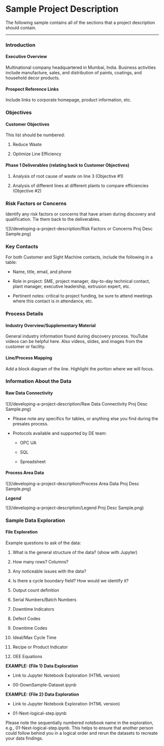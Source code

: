 # Sample Project Description

The following sample contains all of the sections that a project description should contain.

---

### Introduction

#### Executive Overview

Multinational company headquartered in Mumbai, India. Business activities include manufacture, sales, and distribution of paints, coatings, and household decor products.

#### Prospect Reference Links

Include links to corporate homepage, product information, etc.

### Objectives

#### Customer Objectives

This list should be numbered:

1. Reduce Waste

2. Optimize Line Efficiency

#### Phase 1 Deliverables \(relating back to Customer Objectives\)

1. Analysis of root cause of waste on line 3 \(Objective \#1\)

2. Analysis of different lines at different plants to compare efficiencies \(Objective \#2\)

### Risk Factors or Concerns

Identify any risk factors or concerns that have arisen during discovery and qualification. Tie them back to the deliverables.

![](/developing-a-project-description/Risk Factors or Concerns Proj Desc Sample.png)

### Key Contacts

For both Customer and Sight Machine contacts, include the following in a table:

* Name, title, email, and phone

* Role in project: SME, project manager, day-to-day technical contact, plant manager, executive leadership, extrusion expert, etc.

* Pertinent notes: critical to project funding, be sure to attend meetings where this contact is in attendance, etc.

### Process Details

#### Industry Overview/Supplementary Material

General industry information found during discovery process. YouTube videos can be helpful here. Also videos, slides, and images from the customer or facility.

#### Line/Process Mapping

Add a block diagram of the line. Highlight the portion where we will focus.

### Information About the Data

#### Raw Data Connectivity

![](/developing-a-project-description/Raw Data Connectivity Proj Desc Sample.png)

* Please note any specifics for tables, or anything else you find during the presales process.

* Protocols available and supported by DE team:

  * OPC UA

  * SQL

  * Spreadsheet

#### Process Area Data

![](/developing-a-project-description/Process Area Data Proj Desc Sample.png)

_**Legend**_

![](/developing-a-project-description/Legend Proj Desc Sample.png)

### Sample Data Exploration

#### File Exploration

Example questions to ask of the data:

1. What is the general structure of the data? \(show with Jupyter\)

2. How many rows? Columns?

3. Any noticeable issues with the data?

4. Is there a cycle boundary field? How would we identify it?

5. Output count definition

6. Serial Numbers/Batch Numbers

7. Downtime Indicators

8. Defect Codes

9. Downtime Codes

10. Ideal/Max Cycle Time

11. Recipe or Product Indicator

12. OEE Equations



**EXAMPLE: {File 1} Data Exploration**

* Link to Jupyter Notebook Exploration \(HTML version\)

* 00-DownSample-Dataset.ipynb

**EXAMPLE: {File 2} Data Exploration**

* Link to Jupyter Notebook Exploration \(HTML version\)

* 01-Next-logical-step.ipynb



Please note the sequentially numbered notebook name in the exploration, e.g., 01-Next-logical-step.ipynb. This helps to ensure that another person could follow behind you in a logical order and rerun the datasets to recreate your data findings.

